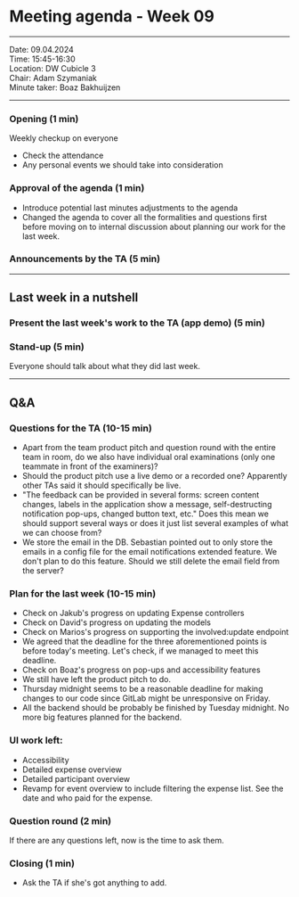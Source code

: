 # Meeting agenda - Week 09

---

Date:           09.04.2024\
Time:           15:45-16:30\
Location:     DW Cubicle 3 \
Chair:          Adam Szymaniak\
Minute taker:     Boaz Bakhuijzen

---

### Opening (1 min)

Weekly checkup on everyone
* Check the attendance
* Any personal events we should take into consideration

### Approval of the agenda (1 min)
* Introduce potential last minutes adjustments to the agenda
* Changed the agenda to cover all the formalities and questions first before moving on to internal
discussion about planning our work for the last week.

### Announcements by the TA (5 min)

---

## Last week in a nutshell

### Present the last week's work to the TA (app demo) (5 min)

### Stand-up (5 min)
Everyone should talk about what they did last week.

---

## Q&A

### Questions for the TA (10-15 min)
- Apart from the team product pitch and question round with the entire team in room, do we
also have individual oral examinations (only one teammate in front of the examiners)?
- Should the product pitch use a live demo or a recorded one? Apparently other TAs said it
should specifically be live.
- "The feedback can be provided in several forms: screen content changes, labels in the application show a
  message, self-destructing notification pop-ups, changed button text, etc." Does this mean we should
support several ways or does it just list several examples of what we can choose from?
- We store the email in the DB. Sebastian pointed out to only store the emails in a config file
for the email notifications extended feature. We don't plan to do this feature. Should we still
delete the email field from the server?


### Plan for the last week (10-15 min)
- Check on Jakub's progress on updating Expense controllers
- Check on David's progress on updating the models
- Check on Marios's progress on supporting the involved:update endpoint
- We agreed that the deadline for the three aforementioned points is before today's meeting.
Let's check, if we managed to meet this deadline.
- Check on Boaz's progress on pop-ups and accessibility features
- We still have left the product pitch to do.
- Thursday midnight seems to be a reasonable deadline for making changes to our code since
GitLab might be unresponsive on Friday.
- All the backend should be probably be finished by Tuesday midnight. No more big features planned for the backend.

### UI work left:

- Accessibility
- Detailed expense overview
- Detailed participant overview
- Revamp for event overview to include filtering the expense list. 
See the date and who paid for the expense.


### Question round (2 min)
If there are any questions left, now is the time to ask them.

### Closing (1 min)
* Ask the TA if she's got anything to add.
